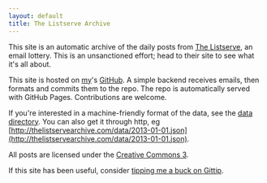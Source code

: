 ```yaml
---
layout: default
title: The Listserve Archive
---
```


This site is an automatic archive of the daily posts from [The Listserve](http://www.thelistserve.com), an email lottery.
This is an unsanctioned effort; head to their site to see what it's all about.

This site is hosted on [my](http://www.simonmweber.com)'s [GitHub](https://github.com/simon-weber/the-listserve-archive).
A simple backend receives emails, then formats and commits them to the repo.
The repo is automatically served with GitHub Pages.
Contributions are welcome.

If you're interested in a machine-friendly format of the data, see the [data directory](https://github.com/simon-weber/the-listserve-archive/tree/gh-pages/data).
You can also get it through http, eg [http://thelistservearchive.com/data/2013-01-01.json](http://thelistservearchive.com/data/2013-01-01.json).

All posts are licensed under the [Creative Commons 3](http://creativecommons.org/licenses/by/3.0/).

If this site has been useful, consider [tipping me a buck on Gittip](https://www.gittip.com/simon-weber/).
